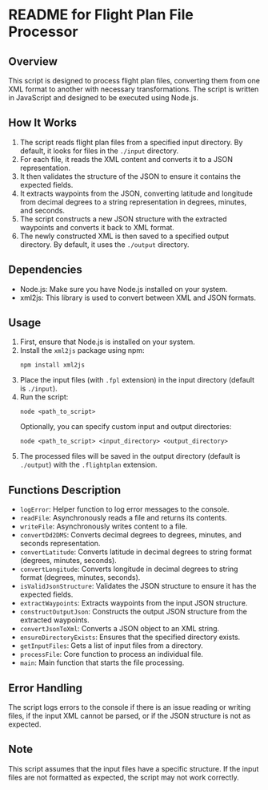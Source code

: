 # README for Flight Plan File Processor

## Overview

This script is designed to process flight plan files, converting them from one XML format to another with necessary transformations. The script is written in JavaScript and designed to be executed using Node.js.

## How It Works

1. The script reads flight plan files from a specified input directory. By default, it looks for files in the `./input` directory.
2. For each file, it reads the XML content and converts it to a JSON representation.
3. It then validates the structure of the JSON to ensure it contains the expected fields.
4. It extracts waypoints from the JSON, converting latitude and longitude from decimal degrees to a string representation in degrees, minutes, and seconds.
5. The script constructs a new JSON structure with the extracted waypoints and converts it back to XML format.
6. The newly constructed XML is then saved to a specified output directory. By default, it uses the `./output` directory.

## Dependencies

- Node.js: Make sure you have Node.js installed on your system.
- xml2js: This library is used to convert between XML and JSON formats.

## Usage

1. First, ensure that Node.js is installed on your system.
2. Install the `xml2js` package using npm:
   ```
   npm install xml2js
   ```
3. Place the input files (with `.fpl` extension) in the input directory (default is `./input`).
4. Run the script:
   ```
   node <path_to_script>
   ```
   Optionally, you can specify custom input and output directories:
   ```
   node <path_to_script> <input_directory> <output_directory>
   ```
5. The processed files will be saved in the output directory (default is `./output`) with the `.flightplan` extension.

## Functions Description

- `logError`: Helper function to log error messages to the console.
- `readFile`: Asynchronously reads a file and returns its contents.
- `writeFile`: Asynchronously writes content to a file.
- `convertDd2DMS`: Converts decimal degrees to degrees, minutes, and seconds representation.
- `convertLatitude`: Converts latitude in decimal degrees to string format (degrees, minutes, seconds).
- `convertLongitude`: Converts longitude in decimal degrees to string format (degrees, minutes, seconds).
- `isValidJsonStructure`: Validates the JSON structure to ensure it has the expected fields.
- `extractWaypoints`: Extracts waypoints from the input JSON structure.
- `constructOutputJson`: Constructs the output JSON structure from the extracted waypoints.
- `convertJsonToXml`: Converts a JSON object to an XML string.
- `ensureDirectoryExists`: Ensures that the specified directory exists.
- `getInputFiles`: Gets a list of input files from a directory.
- `processFile`: Core function to process an individual file.
- `main`: Main function that starts the file processing.

## Error Handling

The script logs errors to the console if there is an issue reading or writing files, if the input XML cannot be parsed, or if the JSON structure is not as expected.

## Note

This script assumes that the input files have a specific structure. If the input files are not formatted as expected, the script may not work correctly.
